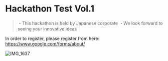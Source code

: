 # Hackathon Test Vol.1
>・This hackathon is held by Japanese corporate
>・We look forward to seeing your innovative ideas

In order to register, please register from here: https://www.google.com/forms/about/

![IMG_1637](https://user-images.githubusercontent.com/82824654/115253728-47d93080-a14a-11eb-96aa-3d86f66874c8.JPG)

